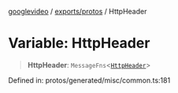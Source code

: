 [googlevideo](../../../README.md) / [exports/protos](../README.md) / HttpHeader

# Variable: HttpHeader

> **HttpHeader**: `MessageFns`\<[`HttpHeader`](../interfaces/HttpHeader.md)\>

Defined in: protos/generated/misc/common.ts:181
